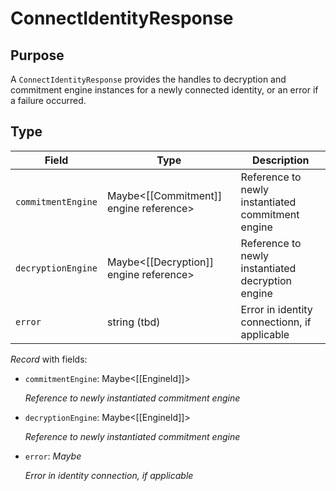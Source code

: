 # ConnectIdentityResponse

## Purpose

<!-- --8<-- [start:purpose] -->
A `ConnectIdentityResponse` provides the handles to decryption and commitment engine instances for a newly connected identity, or an error if a failure occurred.
<!-- --8<-- [end:purpose] -->

## Type

<!-- --8<-- [start:type] -->
<div class="type" markdown>

| Field        | Type                    | Description |
|--------------|-------------------------|-------------|
| `commitmentEngine` | Maybe<[[Commitment]] engine reference> | Reference to newly instantiated commitment engine |
| `decryptionEngine` | Maybe<[[Decryption]] engine reference> | Reference to newly instantiated decryption engine |
| `error` | string (tbd) | Error in identity connectionn, if applicable |

*Record* with fields:

- `commitmentEngine`: Maybe<[[EngineId]]>

  *Reference to newly instantiated commitment engine*
- `decryptionEngine`: Maybe<[[EngineId]]>
  
  *Reference to newly instantiated commitment engine*
- `error`: *Maybe<string>*

  *Error in identity connection, if applicable*
</div>
<!-- --8<-- [end:type] -->